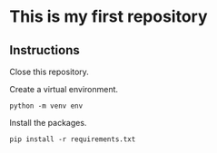 # This is my first repository

## Instructions
Close this repository.

Create a virtual environment.

`python -m venv env`

Install the packages.

`pip install -r requirements.txt`
